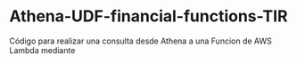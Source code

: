 # Athena-UDF-financial-functions-TIR
Código para realizar una consulta desde Athena a una Funcion de AWS Lambda mediante
